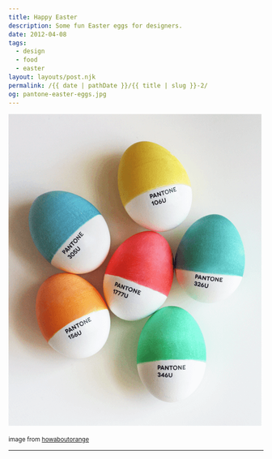 ```yaml
---
title: Happy Easter
description: Some fun Easter eggs for designers.
date: 2012-04-08
tags: 
  - design
  - food
  - easter
layout: layouts/post.njk
permalink: /{{ date | pathDate }}/{{ title | slug }}-2/
og: pantone-easter-eggs.jpg
---
```


![Easter eggs painted like Pantone color swatches](/img/Pantone-easter-eggs.png)

<small class="footnotes">image from <a href="http://howaboutorange.blogspot.com/2012/04/diy-pantone-easter-eggs.html">howaboutorange</a></small>

---

